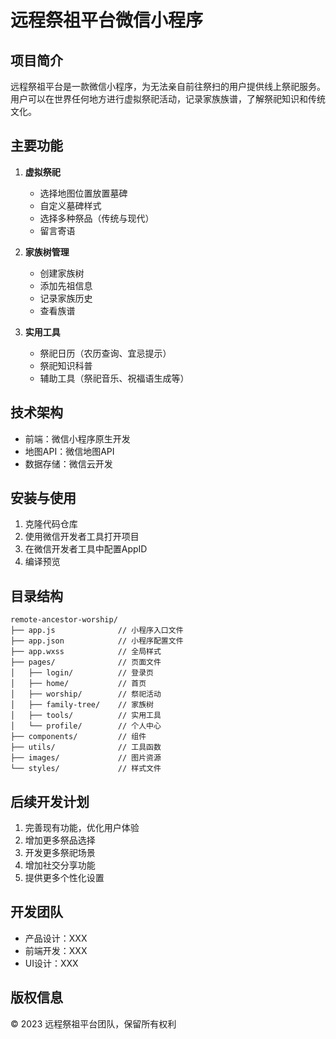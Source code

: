 # 远程祭祖平台微信小程序

## 项目简介

远程祭祖平台是一款微信小程序，为无法亲自前往祭扫的用户提供线上祭祀服务。用户可以在世界任何地方进行虚拟祭祀活动，记录家族族谱，了解祭祀知识和传统文化。

## 主要功能

1. **虚拟祭祀**
   - 选择地图位置放置墓碑
   - 自定义墓碑样式
   - 选择多种祭品（传统与现代）
   - 留言寄语

2. **家族树管理**
   - 创建家族树
   - 添加先祖信息
   - 记录家族历史
   - 查看族谱

3. **实用工具**
   - 祭祀日历（农历查询、宜忌提示）
   - 祭祀知识科普
   - 辅助工具（祭祀音乐、祝福语生成等）

## 技术架构

- 前端：微信小程序原生开发
- 地图API：微信地图API
- 数据存储：微信云开发

## 安装与使用

1. 克隆代码仓库
2. 使用微信开发者工具打开项目
3. 在微信开发者工具中配置AppID
4. 编译预览

## 目录结构

```
remote-ancestor-worship/
├── app.js              // 小程序入口文件
├── app.json            // 小程序配置文件
├── app.wxss            // 全局样式
├── pages/              // 页面文件
│   ├── login/          // 登录页
│   ├── home/           // 首页
│   ├── worship/        // 祭祀活动
│   ├── family-tree/    // 家族树
│   ├── tools/          // 实用工具
│   └── profile/        // 个人中心
├── components/         // 组件
├── utils/              // 工具函数
├── images/             // 图片资源
└── styles/             // 样式文件
```

## 后续开发计划

1. 完善现有功能，优化用户体验
2. 增加更多祭品选择
3. 开发更多祭祀场景
4. 增加社交分享功能
5. 提供更多个性化设置

## 开发团队

- 产品设计：XXX
- 前端开发：XXX
- UI设计：XXX

## 版权信息

© 2023 远程祭祖平台团队，保留所有权利 